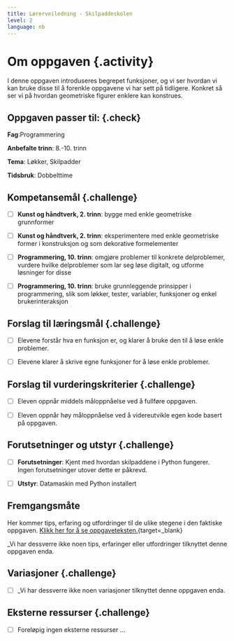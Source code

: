 ```yaml
---
title: Lærerveiledning - Skilpaddeskolen
level: 2
language: nb
---
```



# Om oppgaven {.activity}

I denne oppgaven introduseres begrepet funksjoner, og vi ser hvordan vi kan bruke disse til å forenkle oppgavene vi har sett på tidligere. Konkret så ser vi på hvordan geometriske figurer enklere kan konstrues. 


## Oppgaven passer til: {.check}

 __Fag__:Programmering 

 __Anbefalte trinn__: 8.-10. trinn

 __Tema__: Løkker, Skilpadder

 __Tidsbruk__: Dobbelttime


## Kompetansemål {.challenge}

 - [ ] __Kunst og håndtverk, 2. trinn__: bygge med enkle geometriske grunnformer

 - [ ] __Kunst og håndtverk, 2. trinn__: eksperimentere med enkle geometriske former i konstruksjon og som dekorative formelementer

 - [ ] __Programmering, 10. trinn__: omgjøre problemer til konkrete delproblemer, vurdere hvilke delproblemer som lar seg løse digitalt, og utforme løsninger for disse

 - [ ] __Programmering, 10. trinn__: bruke grunnleggende prinsipper i programmering, slik som løkker, tester, variabler, funksjoner og enkel brukerinteraksjon


## Forslag til læringsmål {.challenge}

 - [ ] Elevene forstår hva en funksjon er, og klarer å bruke den til å løse enkle problemer.

 - [ ] Elevene klarer å skrive egne funksjoner for å løse enkle problemer. 


## Forslag til vurderingskriterier {.challenge}

 - [ ] Eleven oppnår middels måloppnåelse ved å fullføre oppgaven.

 - [ ] Eleven oppnår høy måloppnåelse ved å videreutvikle egen kode basert på oppgaven. 

 
## Forutsetninger og utstyr {.challenge}

 - [ ]  __Forutsetninger__: Kjent med hvordan skilpaddene i Python fungerer. Ingen forutsetninger utover dette er påkrevd. 

 - [ ]  __Utstyr__: Datamaskin med Python installert


## Fremgangsmåte

 Her kommer tips, erfaring og utfordringer til de ulike stegene i den faktiske oppgaven. [Klikk her for å se oppgaveteksten.](../skilpaddeskolen/skilpaddeskolen.html){target=_blank}

 _Vi har dessverre ikke noen tips, erfaringer eller utfordringer tilknyttet denne oppgaven enda.


## Variasjoner {.challenge}


 - [ ]  _Vi har dessverre ikke noen variasjoner tilknyttet denne oppgaven enda.


## Eksterne ressurser {.challenge}

 - [ ] Foreløpig ingen eksterne ressurser ...

